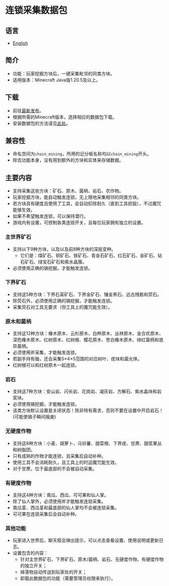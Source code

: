 # 连锁采集数据包

## 语言
* [English](README.md)

## 简介
* 功能：玩家挖掘方块后，一键采集毗邻的同类方块。
* 适用版本：Minecraft Java版1.20.5及以上。

## 下载
* 前往[最新发布](https://github.com/cxc81/chain-mining/releases/latest)。
* 根据所需的Minecraft版本，选择相应的数据包下载。
* 安装数据包的方法请见[此处](https://zh.minecraft.wiki/w/Tutorial:%E5%AE%89%E8%A3%85%E6%95%B0%E6%8D%AE%E5%8C%85)。

## 兼容性
* 命名空间为```chain_mining```，所用的记分板名称均以```chain_mining```开头。
* 除去功能本身，没有用到额外的方块和实体来存储数据。

## 主要内容
* 支持采集这些方块：矿石、原木、菌柄、岩石、农作物。
* 玩家挖掘方块，能自动触发连锁，无上限地采集相邻的同类方块。
* 若方块具有硬度且使用了工具，会自动扣除耐久（直到工具损毁），不过魔咒能够生效。
* 如果不希望触发连锁，可以保持潜行。
* 游戏内有设置，可控制各类连锁开关，且每位玩家拥有独立的设置。

### 主世界矿石
* 支持以下9种方块，以及以及前8种方块的深层变种。
    - 它们是：煤矿石、铜矿石、铁矿石、青金石矿石、红石矿石、金矿石、钻石矿石、绿宝石矿石和紫水晶簇。
* 必须使用正确的镐挖掘，才能触发连锁。

### 下界矿石
* 支持这5种方块：下界石英矿石、下界金矿石、镶金黑石、远古残骸和荧石。
* 除荧石外，必须使用正确的镐挖掘，才能触发连锁。
* 采集荧石对工具无要求（但工具上的魔咒能生效）。

### 原木和菌柄
* 支持这12种方块：橡木原木、云杉原木、白桦原木、丛林原木、金合欢原木、深色橡木原木、红树原木、红树根、樱花原木、苍白橡木原木、绯红菌柄和诡异菌柄。
* 必须使用斧采集，才能触发连锁。
* 若副手持有锄，还会采集5×4×5范围的对应树叶、疣块和菌光体。
* 红树根可以和红树原木一起连锁。

### 岩石
* 支持这7种方块：安山岩、闪长岩、花岗岩、凝灰岩、方解石、紫水晶块和岩浆块。
* 必须使用镐挖掘，才能触发连锁。
* 该类方块默认设置是关闭状态！除非特有需求，否则不要在设置中开启岩石！(可能使镐子瞬间报废)

### 无硬度作物
* 支持这8种方块：小麦、胡萝卜、马铃薯、甜菜根、下界疣、甘蔗、甜浆果丛和树脂团。
* 只有成熟的作物才能连锁，且采集后自动补种。
* 使用工具不会消耗耐久，且工具上的时运魔咒能生效。
* 对于甘蔗，位于最底部的不会被自动采集。

### 有硬度作物
* 支持这4种方块：南瓜、西瓜、可可果和仙人掌。
* 除了仙人掌外，必须使用斧才能触发连锁采集。
* 南瓜茎、西瓜茎和最底部的仙人掌均不会被连锁采集。
* 可可果在连锁采集后会自动补种。

### 其他功能
* 玩家进入世界后，聊天框会弹出提示，可以点击查看设置、使用说明或更新日志。
* 设置包含的内容：
    - 针对主世界矿石、下界矿石、原木/菌柄、岩石、无硬度作物、有硬度作物的独立开关；
    - 掉落物自动传送到玩家处的开关；
    - 卸载此数据包的功能（需要管理员权限来执行）。
